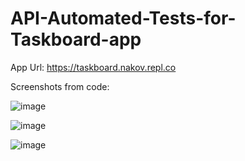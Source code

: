 # API-Automated-Tests-for-Taskboard-app

App Url: https://taskboard.nakov.repl.co

Screenshots from code:

![image](https://user-images.githubusercontent.com/68859484/111158809-257b5280-85a1-11eb-93b6-867203f4fc08.png)

![image](https://user-images.githubusercontent.com/68859484/111159024-4f347980-85a1-11eb-9b79-613f9a613027.png)

![image](https://user-images.githubusercontent.com/68859484/111159126-712dfc00-85a1-11eb-8975-b60868b3ab90.png)

